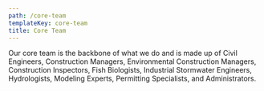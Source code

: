 ```yaml
---
path: /core-team
templateKey: core-team
title: Core Team
---
```

Our core team is the backbone of what we do and is made up of Civil Engineers, Construction Managers, Environmental Construction Managers, Construction Inspectors, Fish Biologists, Industrial Stormwater Engineers, Hydrologists, Modeling Experts, Permitting Specialists, and Administrators.